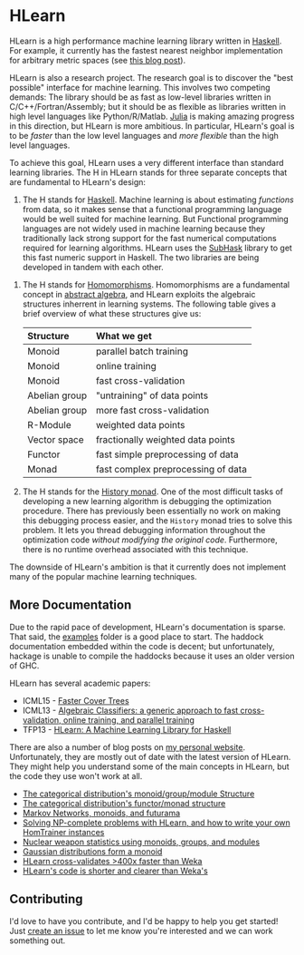 # HLearn

<!--![](https://travis-ci.org/mikeizbicki/HLearn.svg)-->

HLearn is a high performance machine learning library written in [Haskell](http://haskell.org).
For example, it currently has the fastest nearest neighbor implementation for arbitrary metric spaces (see [this blog post](http://izbicki.me)).

HLearn is also a research project.
The research goal is to discover the "best possible" interface for machine learning.
This involves two competing demands:
The library should be as fast as low-level libraries written in C/C++/Fortran/Assembly;
but it should be as flexible as libraries written in high level languages like Python/R/Matlab.
[Julia](http://julialang.org/) is making amazing progress in this direction,
but HLearn is more ambitious.
In particular, HLearn's goal is to be *faster* than the low level languages and *more flexible* than the high level languages.

To achieve this goal, HLearn uses a very different interface than standard learning libraries.
The H in HLearn stands for three separate concepts that are fundamental to HLearn's design:

1. The H stands for [Haskell](http://haskell.org).
Machine learning is about estimating *functions* from data,
so it makes sense that a functional programming language would be well suited for machine learning.
But Functional programming languages are not widely used in machine learning because they traditionally lack strong support for the fast numerical computations required for learning algorithms.
HLearn uses the [SubHask](http://github.com/mikeizbicki/subhask) library to get this fast numeric support in Haskell.
The two libraries are being developed in tandem with each other.
<!--Languages like Agda/Coq/Idris provide more advanced type systems,-->
<!--but their compilers lack the support for real world optimizations needed for numerical applications.-->
<!--Haskell strikes a nice balance.-->

1. The H stands for [Homomorphisms](https://en.wikipedia.org/wiki/Homomorphism).
Homomorphisms are a fundamental concept in [abstract algebra](https://en.wikipedia.org/wiki/Abstract_algebra),
and HLearn exploits the algebraic structures inherrent in learning systems.
The following table gives a brief overview of what these structures give us:

    | Structure     | What we get                           |
    |:--------------|:--------------------------------------|
    | Monoid        | parallel batch training               |
    | Monoid        | online training                       |
    | Monoid        | fast cross-validation                 |
    | Abelian group | "untraining" of data points           |
    | Abelian group | more fast cross-validation            |
    | R-Module      | weighted data points                  |
    | Vector space  | fractionally weighted data points     |
    | Functor       | fast simple preprocessing of data     |
    | Monad         | fast complex preprocessing of data    |

1. The H stands for the [History monad](https://github.com/mikeizbicki/HLearn/blob/master/src/HLearn/History.hs).
One of the most difficult tasks of developing a new learning algorithm is debugging the optimization procedure.
There has previously been essentially no work on making this debugging process easier,
and the `History` monad tries to solve this problem.
It lets you thread debugging information throughout the optimization code *without modifying the original code*.
Furthermore, there is no runtime overhead associated with this technique.

The downside of HLearn's ambition is that it currently does not implement many of the popular machine learning techniques.

## More Documentation

Due to the rapid pace of development, HLearn's documentation is sparse.
That said, the [examples](https://github.com/mikeizbicki/HLearn/tree/master/examples) folder is a good place to start.
The haddock documentation embedded within the code is decent;
but unfortunately, hackage is unable to compile the haddocks because it uses an older version of GHC.

HLearn has several academic papers:

* ICML15 - [Faster Cover Trees](http://izbicki.me/public/papers/icml2015-faster-cover-trees.pdf)
* ICML13 - [Algebraic Classifiers: a generic approach to fast cross-validation, online training, and parallel training](http://izbicki.me/public/papers/icml2013-algebraic-classifiers.pdf)
* TFP13 - [HLearn: A Machine Learning Library for Haskell](http://izbicki.me/public/papers/tfp2013-hlearn-a-machine-learning-library-for-haskell.pdf)

There are also a number of blog posts on [my personal website](http://izbicki.me).
Unfortunately, they are mostly out of date with the latest version of HLearn.
They might help you understand some of the main concepts in HLearn, but the code they use won't work at all.

* [The categorical distribution's monoid/group/module Structure](http://izbicki.me/blog/the-categorical-distributions-algebraic-structure)
* [The categorical distribution's functor/monad structure](http://izbicki.me/blog/functors-and-monads-for-analyzing-data)
* [Markov Networks, monoids, and futurama](http://izbicki.me/blog/markov-networks-monoids-and-futurama)
* [Solving NP-complete problems with HLearn, and how to write your own HomTrainer instances](http://izbicki.me/public/papers/monoids-for-approximating-np-complete-problems.pdf)
* [Nuclear weapon statistics using monoids, groups, and modules](http://izbicki.me/blog/nuclear-weapon-statistics-using-monoids-groups-and-modules-in-haskell)
* [Gaussian distributions form a monoid](http://izbicki.me/blog/gausian-distributions-are-monoids)
* [HLearn cross-validates >400x faster than Weka](http://izbicki.me/blog/hlearn-cross-validates-400x-faster-than-weka)
* [HLearn's code is shorter and clearer than Weka's](http://izbicki.me/blog/hlearns-code-is-shorter-and-clearer-than-wekas)

## Contributing

<!--If you want to contribute, I'd be happy to help you get started.-->
I'd love to have you contribute, and I'd be happy to help you get started!
Just [create an issue](https://github.com/mikeizbicki/hlearn/issues) to let me know you're interested and we can work something out.
